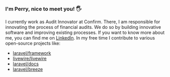 ### I'm Perry, nice to meet you! 🖐️
I currently work as Audit Innovator at Confirm. There, I am responsible for innovating the process of financial audits. 
We do so by building innovative software and improving existing processes.
If you want to know more about me, you can find me on [LinkedIn](https://www.linkedin.com/in/perryvandermeer/).
In my free time I contribute to various open-source projects like:
- [laravel/framework](https://github.com/laravel/framework/pulls?q=is%3Apr+author%3APerryvanderMeer+is%3Amerged)
- [livewire/livewire](https://github.com/livewire/livewire/pulls?q=is%3Apr+author%3APerryvanderMeer+is%3Amerged)
- [laravel/docs](https://github.com/laravel/docs/pulls?q=is%3Apr+author%3APerryvanderMeer+is%3Amerged)
- [laravel/breeze](https://github.com/laravel/breeze/pulls?q=is%3Apr+author%3APerryvanderMeer+is%3Amerged)
